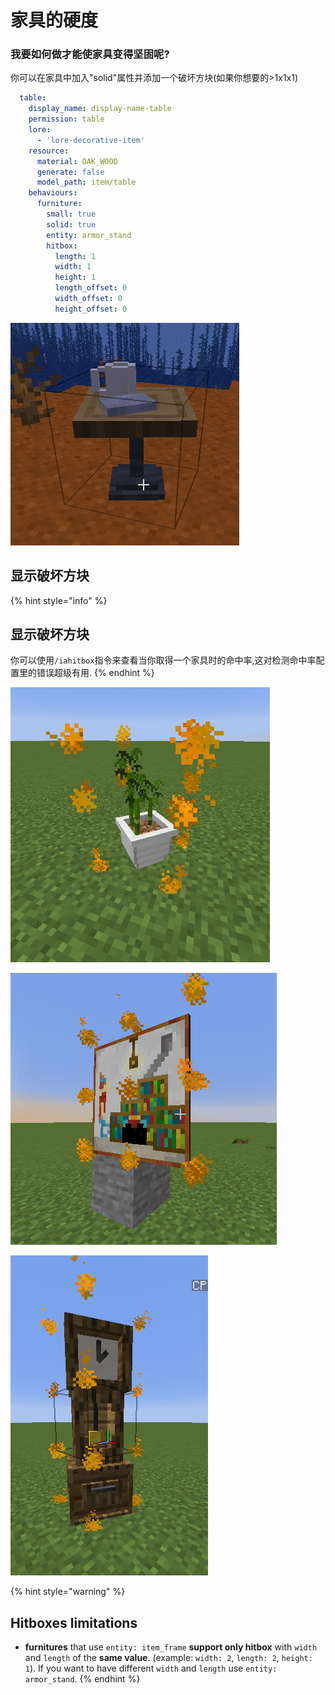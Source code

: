 # 家具的硬度

### 我要如何做才能使家具变得坚固呢?

你可以在家具中加入"solid"属性并添加一个破坏方块(如果你想要的>1x1x1)

```yaml
  table:
    display_name: display-name-table
    permission: table
    lore:
      - 'lore-decorative-item'
    resource:
      material: OAK_WOOD
      generate: false
      model_path: item/table
    behaviours:
      furniture:
        small: true
        solid: true
        entity: armor_stand
        hitbox:
          length: 1
          width: 1
          height: 1
          length_offset: 0
          width_offset: 0
          height_offset: 0
```

![](<../../../../.gitbook/assets/image (15).png>)

## 显示破坏方块 <a href="show-the-hitbox" id="show-the-hitbox"></a>

{% hint style="info" %}
## 显示破坏方块

你可以使用`/iahitbox`指令来查看当你取得一个家具时的命中率,这对检测命中率配置里的错误超级有用.
{% endhint %}

![](<../../../../.gitbook/assets/immagine (63) (2) (3) (2) (1) (8).png>)

![](<../../../../.gitbook/assets/immagine (87).png>)

![](<../../../../.gitbook/assets/immagine (88).png>)

{% hint style="warning" %}
## Hitboxes limitations

* **furnitures** that use `entity: item_frame` **support only hitbox** with `width` and `length` of the **same value**. (example: `width: 2`, `length: 2`, `height: 1`).  If you want to have different `width` and `length` use `entity: armor_stand`.
{% endhint %}
